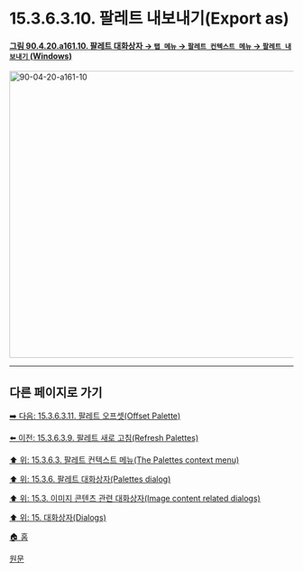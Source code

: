 # 15.3.6.3.10. 팔레트 내보내기(Export as)

<a id="90-04-20-a161-10"></a>

#### [그림 90.4.20.a161.10. 팔레트 대화상자 → `탭 메뉴` → `팔레트 컨텍스트 메뉴` → `팔레트 내보내기` (Windows)](./90-04-0020-palette.md#90-04-20-a161-10)
<img width="870" height="508" alt="90-04-20-a161-10" src="https://github.com/user-attachments/assets/dfddb694-69eb-4212-9d0e-338c60e5669d" />

***

## 다른 페이지로 가기

[➡️ 다음: 15.3.6.3.11. 팔레트 오프셋(Offset Palette)](./15-03-06-03-11-offset_palette.md)

[⬅️ 이전: 15.3.6.3.9. 팔레트 새로 고침(Refresh Palettes)](./15-03-06-03-09-refresh_palettes.md)

[⬆️ 위: 15.3.6.3. 팔레트 컨텍스트 메뉴(The Palettes context menu)](./15-03-06-03-00-the_palettes_context_menu.md)

[⬆️ 위: 15.3.6. 팔레트 대화상자(Palettes dialog)](./15-03-06-00-palettes-dialog.md)

[⬆️ 위: 15.3. 이미지 콘텐츠 관련 대화상자(Image content related dialogs)](./15-03-00-image-content-related-dialogs.md)

[⬆️ 위: 15. 대화상자(Dialogs)](./15-00-dialogs.md)

[🏠 홈](./00-home.md)

[원문](https://docs.gimp.org/2.10/ko/gimp-palette-dialog.html#gimp-concepts-palettes-menu)